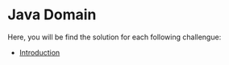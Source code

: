 # Java Domain

Here, you will be find the solution for each following challengue:

* [Introduction](https://www.hackerrank.com/domains/java/java-introduction)